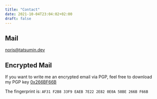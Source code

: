 ```yaml
---
title: "Contact"
date: 2021-10-04T23:04:02+02:00
draft: false
---
```

## Mail

[noris@tatsumin.dev](mailto:noris@tatsumin.dev)

## Encrypted Mail
If you want to write me an encrypted email via PGP, feel free to download my PGP key  [0x266BF66B](https://tatsumin.dev/public-key.txt)

The fingerprint is: `AF31 F2B8 33F9 EAEB 7E22 2E82 0E0A 58BE 266B F66B`




